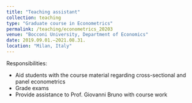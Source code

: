 ```yaml
---
title: "Teaching assistant"
collection: teaching
type: "Graduate course in Econometrics"
permalink: /teaching/econometrics_20203
venue: "Bocconi University, Department of Economics"
date: 2019.09.01.–2021.08.31.
location: "Milan, Italy"
---
```


Responsibilities:

* Aid students with the course material regarding cross-sectional and panel econometrics
* Grade exams
* Provide assistance to Prof. Giovanni Bruno with course work
